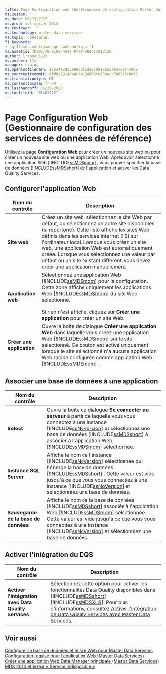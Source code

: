 ```yaml
---
title: Page Configuration web (Gestionnaire de configuration Master Data Services) | Microsoft Docs
ms.custom: ''
ms.date: 06/13/2017
ms.prod: sql-server-2014
ms.reviewer: ''
ms.technology: master-data-services
ms.topic: conceptual
f1_keywords:
- sql12.mds.configmanager.webconfigpg.f1
ms.assetid: 7b900778-0169-4e42-9faf-98dc1c01313e
author: lrtoyou1223
ms.author: lle
manager: craigg
ms.openlocfilehash: 12ba4a2d03e98d5f2dac79917e23a93c0a24cdb0
ms.sourcegitcommit: 6fd8c1914de4c7ac24900fe388ecc7883c740077
ms.translationtype: MT
ms.contentlocale: fr-FR
ms.lasthandoff: 04/26/2020
ms.locfileid: "65481212"
---
```

# <a name="web-configuration-page-master-data-services-configuration-manager"></a>Page Configuration Web (Gestionnaire de configuration des services de données de référence)
  Utilisez la page **Configuration Web** pour créer un nouveau site web ou pour créer un nouveau site web ou une application Web. Après avoir sélectionné une application Web [!INCLUDE[ssMDSmdm](../includes/ssmdsmdm-md.md)] , vous pouvez spécifier la base de données [!INCLUDE[ssMDSshort](../includes/ssmdsshort-md.md)] de l'application et activer les Data Quality Services.  
  
## <a name="configure-the-web-application"></a>Configurer l'application Web  
  
|Nom du contrôle|Description|  
|------------------|-----------------|  
|**Site web**|Créez un site web, sélectionnez le site Web par défaut, ou sélectionnez un autre site disponibles (si répertorié). Cette liste affiche les sites Web définis dans les services Internet (IIS) sur l'ordinateur local. Lorsque vous créez un site web, une application Web est automatiquement créée. Lorsque vous sélectionnez une valeur par défaut ou un site existant différent, vous devez créer une application manuellement.|  
|**Application web**|Sélectionnez une application Web [!INCLUDE[ssMDSmdm](../includes/ssmdsmdm-md.md)] pour la configuration. Cette zone affiche uniquement les applications Web [!INCLUDE[ssMDSmdm](../includes/ssmdsmdm-md.md)] du site Web sélectionné.<br /><br /> Si rien n'est affiché, cliquez sur **Créer une application** pour créer un site Web.|  
|**Créer une application**|Ouvre la boîte de dialogue **Créer une application Web** dans laquelle vous créez une application Web [!INCLUDE[ssMDSmdm](../includes/ssmdsmdm-md.md)] sur le site sélectionné. Ce bouton est activé uniquement lorsque le site sélectionné n'a aucune application Web racine configurée comme application Web [!INCLUDE[ssMDSmdm](../includes/ssmdsmdm-md.md)] .|  
  
## <a name="associate-application-with-database"></a>Associer une base de données  à une application  
  
|Nom du contrôle|Description|  
|------------------|-----------------|  
|**Select**|Ouvre la boîte de dialogue **Se connecter au serveur** à partir de laquelle vous vous connectez à une instance [!INCLUDE[ssNoVersion](../includes/ssnoversion-md.md)] et sélectionnez une base de données [!INCLUDE[ssMDSshort](../includes/ssmdsshort-md.md)] à associer à l'application Web [!INCLUDE[ssMDSmdm](../includes/ssmdsmdm-md.md)] sélectionnée.|  
|**Instance SQL Server**|Affiche le nom de l'instance [!INCLUDE[ssNoVersion](../includes/ssnoversion-md.md)] sélectionnée qui héberge la base de données [!INCLUDE[ssMDSshort](../includes/ssmdsshort-md.md)] . Cette valeur est vide jusqu'à ce que vous vous connectiez à une instance [!INCLUDE[ssNoVersion](../includes/ssnoversion-md.md)] et sélectionniez une base de données.|  
|**Sauvegarde de la base de données**|Affiche le nom de la base de données [!INCLUDE[ssMDSshort](../includes/ssmdsshort-md.md)] associée à l'application Web [!INCLUDE[ssMDSmdm](../includes/ssmdsmdm-md.md)] sélectionnée. Cette valeur est vide jusqu'à ce que vous vous connectiez à une instance [!INCLUDE[ssNoVersion](../includes/ssnoversion-md.md)] et sélectionniez une base de données.|  
  
## <a name="enable-dqs-integration"></a>Activer l'intégration du DQS  
  
|Nom du contrôle|Description|  
|------------------|-----------------|  
|**Activer l'intégration avec Data Quality Services**|Sélectionnez cette option pour activer les fonctionnalités Data Quality disponibles dans [!INCLUDE[ssMDSshort](../includes/ssmdsshort-md.md)][!INCLUDE[ssMDSXLS](../includes/ssmdsxls-md.md)]. Pour plus d'informations, consultez [Activer l'intégration de Data Quality Services avec Master Data Services](install-windows/enable-data-quality-services-integration-with-master-data-services.md).|  
  
## <a name="see-also"></a>Voir aussi  
 [Configurer la base de données et le site Web pour Master Data Services](../../2014/master-data-services/set-up-the-database-and-website-for-master-data-services.md)   
 [Configuration requise pour l’application Web &#40;Master Data Services&#41;](install-windows/web-application-requirements-master-data-services.md)   
 [Créer une application Web Data Manager principale &#40;Master Data Services&#41;](install-windows/create-a-master-data-manager-web-application-master-data-services.md)   
 [MDS 2014 et erreur « Service indisponible »](https://blogs.msdn.com/b/womeninanalytics/archive/2015/08/19/mds-2014-and-service-unavailable-error.aspx)  
  
  
